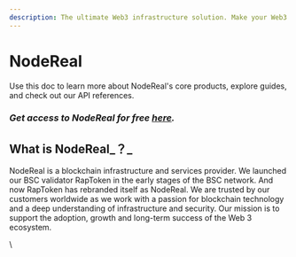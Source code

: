 ```yaml
---
description: The ultimate Web3 infrastructure solution. Make your Web3 real.
---
```


# NodeReal

Use this doc to learn more about NodeReal's core products, explore guides, and check out our API references.

### _Get access to NodeReal for free_ [_here_](https://nodereal.io/)_._

## What is NodeReal_？_

NodeReal is a blockchain infrastructure and services provider. We launched our BSC validator RapToken in the early stages of the BSC network. And now RapToken has rebranded itself as NodeReal. We are trusted by our customers worldwide as we work with a passion for blockchain technology and a deep understanding of infrastructure and security. Our mission is to support the adoption, growth and long-term success of the Web 3 ecosystem.









&#x20;\
